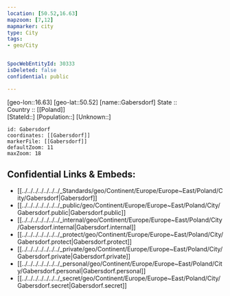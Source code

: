 ```yaml
---
location: [50.52,16.63] 
mapzoom: [7,12] 
mapmarker: city 
type: City
tags:
- geo/City


SpocWebEntityId: 30333
isDeleted: false
confidential: public

---
```

[geo-lon::16.63] 
[geo-lat::50.52] 
[name::Gabersdorf] 
State ::  
Country :: [[Poland]]  
[StateId::] 
[Population::] 
[Unknown::] 


```leaflet
id: Gabersdorf
coordinates: [[Gabersdorf]] 
markerFile: [[Gabersdorf]] 
defaultZoom: 11 
maxZoom: 18
```


## Confidential Links & Embeds: 
- [[../../../../../../../_Standards/geo/Continent/Europe/Europe~East/Poland/City/Gabersdorf|Gabersdorf]] 
- [[../../../../../../../_public/geo/Continent/Europe/Europe~East/Poland/City/Gabersdorf.public|Gabersdorf.public]] 
- [[../../../../../../../_internal/geo/Continent/Europe/Europe~East/Poland/City/Gabersdorf.internal|Gabersdorf.internal]] 
- [[../../../../../../../_protect/geo/Continent/Europe/Europe~East/Poland/City/Gabersdorf.protect|Gabersdorf.protect]] 
- [[../../../../../../../_private/geo/Continent/Europe/Europe~East/Poland/City/Gabersdorf.private|Gabersdorf.private]] 
- [[../../../../../../../_personal/geo/Continent/Europe/Europe~East/Poland/City/Gabersdorf.personal|Gabersdorf.personal]] 
- [[../../../../../../../_secret/geo/Continent/Europe/Europe~East/Poland/City/Gabersdorf.secret|Gabersdorf.secret]] 
